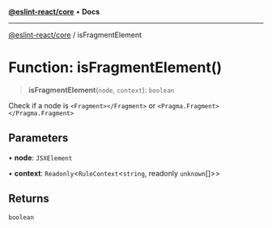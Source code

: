 [**@eslint-react/core**](../README.md) • **Docs**

***

[@eslint-react/core](../README.md) / isFragmentElement

# Function: isFragmentElement()

> **isFragmentElement**(`node`, `context`): `boolean`

Check if a node is `<Fragment></Fragment>` or `<Pragma.Fragment></Pragma.Fragment>`

## Parameters

• **node**: `JSXElement`

• **context**: `Readonly`\<`RuleContext`\<`string`, readonly `unknown`[]\>\>

## Returns

`boolean`
